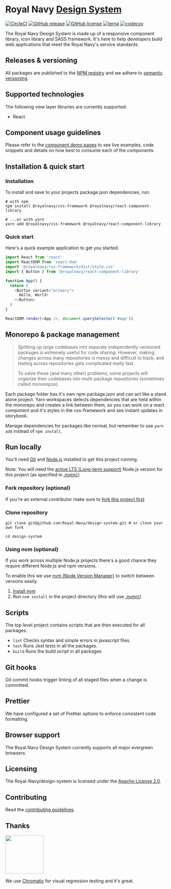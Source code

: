 # Royal Navy [Design System](https://docs.royalnavy.io/)

[![CircleCI](https://circleci.com/gh/Royal-Navy/design-system/tree/master.svg?style=svg)](https://circleci.com/gh/Royal-Navy/design-system/tree/master) [![GitHub release](https://img.shields.io/github/release/royal-navy/design-system.svg)](https://github.com/Royal-Navy/design-system/releases) [![GitHub license](https://img.shields.io/badge/license-Apache%202-blue.svg)](https://github.com/design-system/blob/master/LICENSE) [![lerna](https://img.shields.io/badge/maintained%20with-lerna-cc00ff.svg)](https://lerna.js.org/) [![codecov](https://codecov.io/gh/Royal-Navy/design-system/branch/master/graph/badge.svg)](https://codecov.io/gh/Royal-Navy/design-system)



The Royal Navy Design System is made up of a responsive component library, icon library and SASS framework. It's here to help developers build web applications that meet the Royal Navy's service standards.

## Releases & versioning

All packages are published to the [NPM registry](https://www.npmjs.com/search?q=%40royalnavy) and we adhere to [semantic versioning](https://semver.org/).

## Supported technologies

The following view layer libraries are currently supported:

- React

## Component usage guidelines

Please refer to the [component demo pages](https://docs.royalnavy.io/components) to see live examples, code snippets and details on how best to consume each of the components.

## Installation & quick start

### Installation

To install and save to your projects package.json dependencies, run:

```
# with npm
npm install @royalnavy/css-framework @royalnavy/react-component-library

# ...or with yarn
yarn add @royalnavy/css-framework @royalnavy/react-component-library
```

### Quick start

Here's a quick example application to get you started:

```javascript
import React from 'react'
import ReactDOM from 'react-dom'
import '@royalnavy/css-framework/dist/style.css'
import { Button } from '@royalnavy/react-component-library'

function App() {
  return (
    <Button variant="primary">
      Hello, World!
    </Button>
  )
}

ReactDOM.render(<App />, document.querySelector('#app'))
```

## Monorepo & package management

>Splitting up large codebases into separate independently versioned packages is extremely useful for code sharing. However, making changes across many repositories is messy and difficult to track, and testing across repositories gets complicated really fast.
>
>To solve these (and many other) problems, some projects will organize their codebases into multi-package repositories (sometimes called monorepos).

Each package folder has it's own npm package.json and can act like a stand alone project. Yarn workspaces detects dependencies that are held within the monorepo and creates a link between them, so you can work on a react component and it's styles in the css-framework and see instant updates in storybook.

Manage dependencies for packages like normal, but remember to use `yarn add` instead of `npm install`.

## Run locally

You'll need [Git](https://help.github.com/articles/set-up-git/) and [Node.js](https://nodejs.org/en/) installed to get this project running.

Note: You will need the [active LTS (Long-term support)](https://github.com/nodejs/Release#release-schedule) Node.js version for this project (as specified in [.nvmrc](./.nvmrc))

### Fork repository (optional)
If you're an external contributor make sure to [fork this project first](https://help.github.com/articles/fork-a-repo/)

### Clone repository
```
git clone git@github.com:Royal-Navy/design-system.git # or clone your own fork

cd design-system
```

### Using nvm (optional)
If you work across multiple Node.js projects there's a good chance they require different Node.js and npm versions.

To enable this we use [nvm (Node Version Manager)](https://github.com/creationix/nvm) to switch between versions easily.

1. [Install nvm](https://github.com/creationix/nvm#installation)
2. Run `nvm install` in the project directory (this will use [.nvmrc](./.nvmrc))

## Scripts

The top level project contains scripts that are then executed for all packages.

- `lint`  Checks syntax and simple errors in javascript files.
- `test`  Runs Jest tests in all the packages.
- `build` Runs the build script in all packages

## Git hooks

Git commit hooks trigger linting of all staged files when a change is committed.

## Prettier

We have configured a set of Prettier options to enforce consistent code formatting.

## Browser support

The Royal Navy Design System currently supports all major evergreen browsers.

## Licensing

The Royal-Navy/design-system is licensed under the [Apache License 2.0](https://github.com/Royal-Navy/design-system/blob/master/LICENSE).

## Contributing
Read the [contributing guidelines](docs/contributing.md).

## Thanks

<a href="https://www.chromaticqa.com/"><img src="https://cdn-images-1.medium.com/letterbox/147/36/50/50/1*oHHjTjInDOBxIuYHDY2gFA.png?source=logoAvatar-d7276495b101---37816ec27d7a" width="120"/></a>

We use [Chromatic](https://www.chromaticqa.com/) for visual regression testing and it's great.
